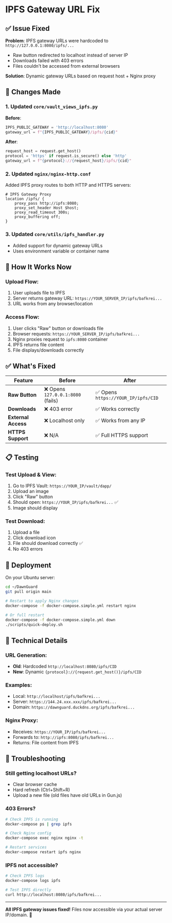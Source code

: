 # IPFS Gateway URL Fix

## ✅ Issue Fixed

**Problem**: IPFS gateway URLs were hardcoded to `http://127.0.0.1:8080/ipfs/...`
- Raw button redirected to localhost instead of server IP
- Downloads failed with 403 errors
- Files couldn't be accessed from external browsers

**Solution**: Dynamic gateway URLs based on request host + Nginx proxy

## 🔧 Changes Made

### 1. Updated `core/vault_views_ipfs.py`
**Before**:
```python
IPFS_PUBLIC_GATEWAY = 'http://localhost:8080'
gateway_url = f"{IPFS_PUBLIC_GATEWAY}/ipfs/{cid}"
```

**After**:
```python
request_host = request.get_host()
protocol = 'https' if request.is_secure() else 'http'
gateway_url = f"{protocol}://{request_host}/ipfs/{cid}"
```

### 2. Updated `nginx/nginx-http.conf`
Added IPFS proxy routes to both HTTP and HTTPS servers:
```nginx
# IPFS Gateway Proxy
location /ipfs/ {
    proxy_pass http://ipfs:8080;
    proxy_set_header Host $host;
    proxy_read_timeout 300s;
    proxy_buffering off;
}
```

### 3. Updated `core/utils/ipfs_handler.py`
- Added support for dynamic gateway URLs
- Uses environment variable or container name

## 🚀 How It Works Now

### Upload Flow:
1. User uploads file to IPFS
2. Server returns gateway URL: `https://YOUR_SERVER_IP/ipfs/bafkrei...`
3. URL works from any browser/location

### Access Flow:
1. User clicks "Raw" button or downloads file
2. Browser requests: `https://YOUR_SERVER_IP/ipfs/bafkrei...`
3. Nginx proxies request to `ipfs:8080` container
4. IPFS returns file content
5. File displays/downloads correctly

## ✅ What's Fixed

| Feature | Before | After |
|---------|--------|-------|
| **Raw Button** | ❌ Opens `127.0.0.1:8080` (fails) | ✅ Opens `https://YOUR_IP/ipfs/CID` |
| **Downloads** | ❌ 403 error | ✅ Works correctly |
| **External Access** | ❌ Localhost only | ✅ Works from any IP |
| **HTTPS Support** | ❌ N/A | ✅ Full HTTPS support |

## 📋 Testing

### Test Upload & View:
1. Go to IPFS Vault: `https://YOUR_IP/vault/dapp/`
2. Upload an image
3. Click "Raw" button
4. Should open: `https://YOUR_IP/ipfs/bafkrei...` ✅
5. Image should display

### Test Download:
1. Upload a file
2. Click download icon
3. File should download correctly ✅
4. No 403 errors

## 🔄 Deployment

On your Ubuntu server:
```bash
cd ~/DawnGuard
git pull origin main

# Restart to apply Nginx changes
docker-compose -f docker-compose.simple.yml restart nginx

# Or full restart
docker-compose -f docker-compose.simple.yml down
./scripts/quick-deploy.sh
```

## 🎯 Technical Details

### URL Generation:
- **Old**: Hardcoded `http://localhost:8080/ipfs/CID`
- **New**: Dynamic `{protocol}://{request.get_host()}/ipfs/CID`

### Examples:
- Local: `http://localhost/ipfs/bafkrei...`
- Server: `https://144.24.xxx.xxx/ipfs/bafkrei...`
- Domain: `https://dawnguard.duckdns.org/ipfs/bafkrei...`

### Nginx Proxy:
- Receives: `https://YOUR_IP/ipfs/bafkrei...`
- Forwards to: `http://ipfs:8080/ipfs/bafkrei...`
- Returns: File content from IPFS

## 🐛 Troubleshooting

### Still getting localhost URLs?
- Clear browser cache
- Hard refresh (Ctrl+Shift+R)
- Upload a new file (old files have old URLs in Gun.js)

### 403 Errors?
```bash
# Check IPFS is running
docker-compose ps | grep ipfs

# Check Nginx config
docker-compose exec nginx nginx -t

# Restart services
docker-compose restart ipfs nginx
```

### IPFS not accessible?
```bash
# Check IPFS logs
docker-compose logs ipfs

# Test IPFS directly
curl http://localhost:8080/ipfs/bafkrei...
```

---

**All IPFS gateway issues fixed!** Files now accessible via your actual server IP/domain. 🎉
